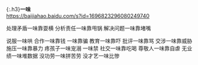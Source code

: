 ```note
```
{:.h3}**一味**<br>
<https://baijiahao.baidu.com/s?id=1696823296080249740>

处理矛盾一味靠耍横
分析责任一味靠甩锅
解决问题一味靠堵嘴

说服一味哄
合作一味靠钱
一味靠骗
教育一味靠吓
批评一味靠骂
交涉一味靠威胁
施压一味靠暴力
疼孩子一味宠溺
一味禁
社交一味靠吃喝
尊敬人一味靠自虐
无业绩一味堆数据
没功劳一味拼苦劳
没才艺一味比惨
